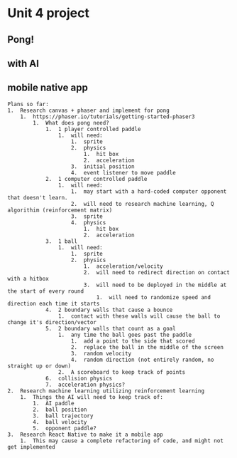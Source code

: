 # Unit 4 project
##  Pong!
##  with AI
##  mobile native app

    Plans so far:
    1.  Research canvas + phaser and implement for pong
        1.  https://phaser.io/tutorials/getting-started-phaser3
            1.  What does pong need?
                1.  1 player controlled paddle
                    1.  will need:
                        1.  sprite
                        2.  physics
                            1.  hit box
                            2.  acceleration
                        3.  initial position
                        4.  event listener to move paddle
                2.  1 computer controlled paddle
                    1.  will need:
                        1.  may start with a hard-coded computer opponent that doesn't learn.
                        2.  will need to research machine learning, Q algorithim (reinforcement matrix)
                        3.  sprite
                        4.  physics
                            1.  hit box
                            2.  acceleration
                3.  1 ball
                    1.  will need:
                        1.  sprite
                        2.  physics
                            1.  acceleration/velocity
                            2.  will need to redirect direction on contact with a hitbox
                            3.  will need to be deployed in the middle at the start of every round
                                1.  will need to randomize speed and direction each time it starts
                4.  2 boundary walls that cause a bounce
                    1.  contact with these walls will cause the ball to change it's direction/vector
                5.  2 boundary walls that count as a goal
                    1.  any time the ball goes past the paddle
                        1.  add a point to the side that scored
                        2.  replace the ball in the middle of the screen
                        3.  random velocity
                        4.  random direction (not entirely random, no straight up or down)
                    2.  A scoreboard to keep track of points
                6.  collision physics
                7.  acceleration physics?
    2.  Research machine learning utilizing reinforcement learning
        1.  Things the AI will need to keep track of:
            1.  AI paddle
            2.  ball position
            3.  ball trajectory
            4.  ball velocity
            5.  opponent paddle?
    3.  Research React Native to make it a mobile app
        1.  This may cause a complete refactoring of code, and might not get implemented
